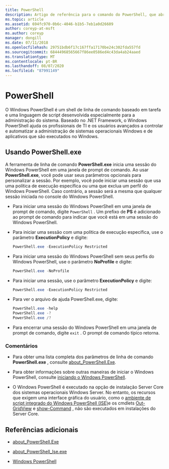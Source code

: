```yaml
---
title: PowerShell
description: Artigo de referência para o comando do PowerShell, que abre o console do PowerShell em um prompt de comando.
ms.topic: article
ms.assetid: 694fc970-0b6c-4046-b1b5-7eb1a0d26609
author: coreyp-at-msft
ms.author: coreyp
manager: dongill
ms.date: 07/11/2018
ms.openlocfilehash: 29751bdb6f17c167ffa17170be24c302fda557fd
ms.sourcegitcommit: 68444968565667f86ee0586ed4c43da4ab24aaed
ms.translationtype: MT
ms.contentlocale: pt-BR
ms.lasthandoff: 08/07/2020
ms.locfileid: "87991149"
---
```

# <a name="powershell"></a>PowerShell

O Windows PowerShell é um shell de linha de comando baseado em tarefa e uma linguagem de script desenvolvida especialmente para a administração do sistema. Baseado no .NET Framework, o Windows PowerShell ajuda os profissionais de TI e os usuários avançados a controlar e automatizar a administração de sistemas operacionais Windows e de aplicativos que são executados no Windows.

## <a name="using-powershellexe"></a>Usando PowerShell.exe

A ferramenta de linha de comando **PowerShell.exe** inicia uma sessão do Windows PowerShell em uma janela de prompt de comando. Ao usar **PowerShell.exe**, você pode usar seus parâmetros opcionais para personalizar a sessão. Por exemplo, você pode iniciar uma sessão que usa uma política de execução específica ou uma que exclua um perfil do Windows PowerShell. Caso contrário, a sessão será a mesma que qualquer sessão iniciada no console do Windows PowerShell.

- Para iniciar uma sessão do Windows PowerShell em uma janela de prompt de comando, digite `PowerShell` . Um prefixo de **PS** é adicionado ao prompt de comando para indicar que você está em uma sessão do Windows PowerShell.

- Para iniciar uma sessão com uma política de execução específica, use o parâmetro **ExecutionPolicy** e digite:

    ```powershell
    PowerShell.exe -ExecutionPolicy Restricted
    ```

- Para iniciar uma sessão do Windows PowerShell sem seus perfis do Windows PowerShell, use o parâmetro **NoProfile** e digite:

    ```powershell
    PowerShell.exe -NoProfile
    ```

- Para iniciar uma sessão, use o parâmetro **ExecutionPolicy** e digite:

    ```powershell
    PowerShell.exe -ExecutionPolicy Restricted
    ```

- Para ver o arquivo de ajuda PowerShell.exe, digite:

    ```powershell
    PowerShell.exe -help
    PowerShell.exe -?
    PowerShell.exe /?
    ```

- Para encerrar uma sessão do Windows PowerShell em uma janela de prompt de comando, digite `exit` . O prompt de comando típico retorna.

### <a name="remarks"></a>Comentários

- Para obter uma lista completa dos parâmetros de linha de comando **PowerShell.exe** , consulte [about_PowerShell.Exe](/powershell/module/microsoft.powershell.core/about/about_powershell_exe).

- Para obter informações sobre outras maneiras de iniciar o Windows PowerShell, consulte [iniciando o Windows PowerShell](/powershell/scripting/windows-powershell/starting-windows-powershell).

- O Windows PowerShell é executado na opção de instalação Server Core dos sistemas operacionais Windows Server. No entanto, os recursos que exigem uma interface gráfica do usuário, como o [ambiente de script integrado do Windows PowerShell (ISE)](/previous-versions/hh849182(v=technet.10))e os cmdlets [Out-GridView](/powershell/module/microsoft.powershell.utility/out-gridview) e [show-Command](/powershell/module/microsoft.powershell.utility/show-command) , não são executados em instalações do Server Core.

## <a name="additional-references"></a>Referências adicionais

- [about_PowerShell.Exe](/powershell/module/microsoft.powershell.core/about/about_powershell_exe)

- [about_PowerShell_Ise.exe](/powershell/module/microsoft.powershell.core/about/about_powershell_ise_exe)

- [Windows PowerShell](/powershell/)

